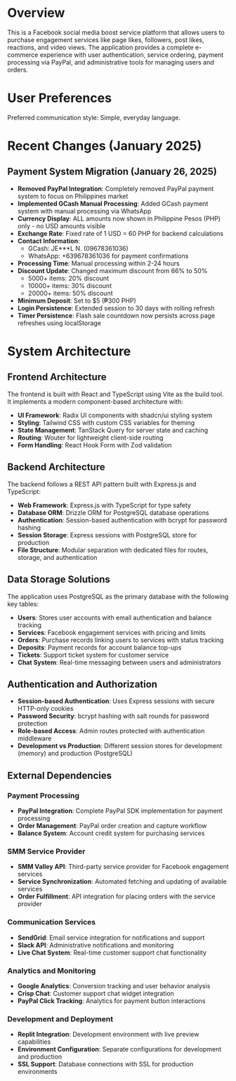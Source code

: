 # Overview

This is a Facebook social media boost service platform that allows users to purchase engagement services like page likes, followers, post likes, reactions, and video views. The application provides a complete e-commerce experience with user authentication, service ordering, payment processing via PayPal, and administrative tools for managing users and orders.

# User Preferences

Preferred communication style: Simple, everyday language.

# Recent Changes (January 2025)

## Payment System Migration (January 26, 2025)
- **Removed PayPal Integration**: Completely removed PayPal payment system to focus on Philippines market
- **Implemented GCash Manual Processing**: Added GCash payment system with manual processing via WhatsApp
- **Currency Display**: ALL amounts now shown in Philippine Pesos (PHP) only - no USD amounts visible
- **Exchange Rate**: Fixed rate of 1 USD = 60 PHP for backend calculations
- **Contact Information**: 
  - GCash: JE***L N. (09678361036)
  - WhatsApp: +639678361036 for payment confirmations
- **Processing Time**: Manual processing within 2-24 hours
- **Discount Update**: Changed maximum discount from 66% to 50%
  - 5000+ items: 20% discount
  - 10000+ items: 30% discount  
  - 20000+ items: 50% discount
- **Minimum Deposit**: Set to $5 (₱300 PHP) 
- **Login Persistence**: Extended session to 30 days with rolling refresh
- **Timer Persistence**: Flash sale countdown now persists across page refreshes using localStorage

# System Architecture

## Frontend Architecture
The frontend is built with React and TypeScript using Vite as the build tool. It implements a modern component-based architecture with:
- **UI Framework**: Radix UI components with shadcn/ui styling system
- **Styling**: Tailwind CSS with custom CSS variables for theming
- **State Management**: TanStack Query for server state and caching
- **Routing**: Wouter for lightweight client-side routing
- **Form Handling**: React Hook Form with Zod validation

## Backend Architecture
The backend follows a REST API pattern built with Express.js and TypeScript:
- **Web Framework**: Express.js with TypeScript for type safety
- **Database ORM**: Drizzle ORM for PostgreSQL database operations
- **Authentication**: Session-based authentication with bcrypt for password hashing
- **Session Storage**: Express sessions with PostgreSQL store for production
- **File Structure**: Modular separation with dedicated files for routes, storage, and authentication

## Data Storage Solutions
The application uses PostgreSQL as the primary database with the following key tables:
- **Users**: Stores user accounts with email authentication and balance tracking
- **Services**: Facebook engagement services with pricing and limits
- **Orders**: Purchase records linking users to services with status tracking
- **Deposits**: Payment records for account balance top-ups
- **Tickets**: Support ticket system for customer service
- **Chat System**: Real-time messaging between users and administrators

## Authentication and Authorization
- **Session-based Authentication**: Uses Express sessions with secure HTTP-only cookies
- **Password Security**: bcrypt hashing with salt rounds for password protection
- **Role-based Access**: Admin routes protected with authentication middleware
- **Development vs Production**: Different session stores for development (memory) and production (PostgreSQL)

## External Dependencies

### Payment Processing
- **PayPal Integration**: Complete PayPal SDK implementation for payment processing
- **Order Management**: PayPal order creation and capture workflow
- **Balance System**: Account credit system for purchasing services

### SMM Service Provider
- **SMM Valley API**: Third-party service provider for Facebook engagement services
- **Service Synchronization**: Automated fetching and updating of available services
- **Order Fulfillment**: API integration for placing orders with the service provider

### Communication Services
- **SendGrid**: Email service integration for notifications and support
- **Slack API**: Administrative notifications and monitoring
- **Live Chat System**: Real-time customer support chat functionality

### Analytics and Monitoring
- **Google Analytics**: Conversion tracking and user behavior analysis
- **Crisp Chat**: Customer support chat widget integration
- **PayPal Click Tracking**: Analytics for payment button interactions

### Development and Deployment
- **Replit Integration**: Development environment with live preview capabilities
- **Environment Configuration**: Separate configurations for development and production
- **SSL Support**: Database connections with SSL for production environments